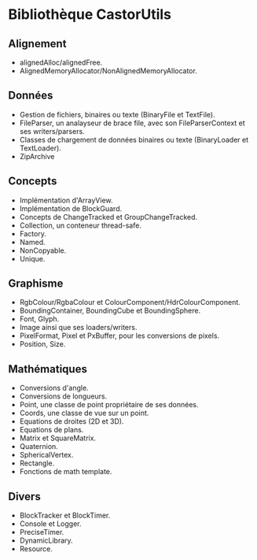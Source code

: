 ﻿# Bibliothèque CastorUtils

## Alignement

- alignedAlloc/alignedFree.
- AlignedMemoryAllocator/NonAlignedMemoryAllocator.

## Données

- Gestion de fichiers, binaires ou texte (BinaryFile et TextFile).
- FileParser, un analayseur de brace file, avec son FileParserContext et ses writers/parsers.
- Classes de chargement de données binaires ou texte (BinaryLoader et TextLoader).
- ZipArchive

## Concepts

- Implémentation d'ArrayView.
- Implémentation de BlockGuard.
- Concepts de ChangeTracked et GroupChangeTracked.
- Collection, un conteneur thread-safe.
- Factory.
- Named.
- NonCopyable.
- Unique.

## Graphisme

- RgbColour/RgbaColour et ColourComponent/HdrColourComponent.
- BoundingContainer, BoundingCube et BoundingSphere.
- Font, Glyph.
- Image ainsi que ses loaders/writers.
- PixelFormat, Pixel et PxBuffer, pour les conversions de pixels.
- Position, Size.

## Mathématiques

- Conversions d'angle.
- Conversions de longueurs.
- Point, une classe de point propriétaire de ses données.
- Coords, une classe de vue sur un point.
- Equations de droites (2D et 3D).
- Equations de plans.
- Matrix et SquareMatrix.
- Quaternion.
- SphericalVertex.
- Rectangle.
- Fonctions de math template.

## Divers

- BlockTracker et BlockTimer.
- Console et Logger.
- PreciseTimer.
- DynamicLibrary.
- Resource.
